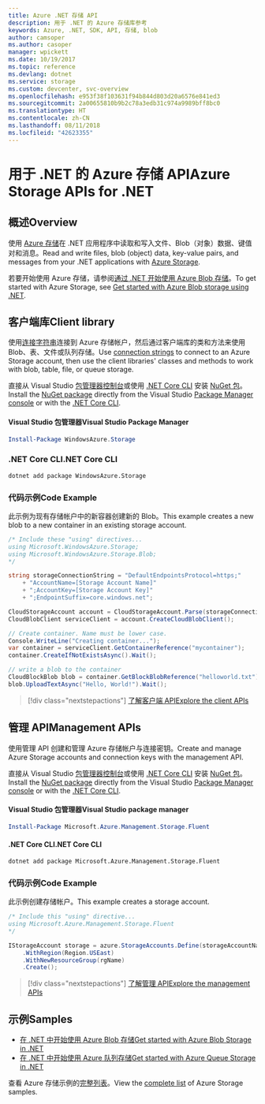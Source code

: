 ```yaml
---
title: Azure .NET 存储 API
description: 用于 .NET 的 Azure 存储库参考
keywords: Azure, .NET, SDK, API, 存储, blob
author: camsoper
ms.author: casoper
manager: wpickett
ms.date: 10/19/2017
ms.topic: reference
ms.devlang: dotnet
ms.service: storage
ms.custom: devcenter, svc-overview
ms.openlocfilehash: e953f38f103631f94b844d803d20a6576e841ed3
ms.sourcegitcommit: 2a00655810b9b2c78a3edb31c974a9989bff8bc0
ms.translationtype: HT
ms.contentlocale: zh-CN
ms.lasthandoff: 08/11/2018
ms.locfileid: "42623355"
---
```

# <a name="azure-storage-apis-for-net"></a><span data-ttu-id="ada73-104">用于 .NET 的 Azure 存储 API</span><span class="sxs-lookup"><span data-stu-id="ada73-104">Azure Storage APIs for .NET</span></span>

## <a name="overview"></a><span data-ttu-id="ada73-105">概述</span><span class="sxs-lookup"><span data-stu-id="ada73-105">Overview</span></span>

<span data-ttu-id="ada73-106">使用 [Azure 存储](https://docs.microsoft.com/azure/storage/storage-introduction)在 .NET 应用程序中读取和写入文件、Blob（对象）数据、键值对和消息。</span><span class="sxs-lookup"><span data-stu-id="ada73-106">Read and write files, blob (object) data, key-value pairs, and messages from your .NET applications with [Azure Storage](https://docs.microsoft.com/azure/storage/storage-introduction).</span></span>

<span data-ttu-id="ada73-107">若要开始使用 Azure 存储，请参阅[通过 .NET 开始使用 Azure Blob 存储](/azure/storage/storage-dotnet-how-to-use-blobs)。</span><span class="sxs-lookup"><span data-stu-id="ada73-107">To get started with Azure Storage, see [Get started with Azure Blob storage using .NET](/azure/storage/storage-dotnet-how-to-use-blobs).</span></span>

## <a name="client-library"></a><span data-ttu-id="ada73-108">客户端库</span><span class="sxs-lookup"><span data-stu-id="ada73-108">Client library</span></span>

<span data-ttu-id="ada73-109">使用[连接字符串](/azure/storage/storage-create-storage-account#manage-your-storage-account)连接到 Azure 存储帐户，然后通过客户端库的类和方法来使用 Blob、表、文件或队列存储。</span><span class="sxs-lookup"><span data-stu-id="ada73-109">Use [connection strings](/azure/storage/storage-create-storage-account#manage-your-storage-account) to connect to an Azure Storage account, then use the client libraries' classes and methods to work with blob, table, file, or queue storage.</span></span>

<span data-ttu-id="ada73-110">直接从 Visual Studio [包管理器控制台][PackageManager]或使用 [.NET Core CLI][DotNetCLI] 安装 [NuGet 包](https://www.nuget.org/packages/WindowsAzure.Storage)。</span><span class="sxs-lookup"><span data-stu-id="ada73-110">Install the [NuGet package](https://www.nuget.org/packages/WindowsAzure.Storage) directly from the Visual Studio [Package Manager console][PackageManager] or with the [.NET Core CLI][DotNetCLI].</span></span>

#### <a name="visual-studio-package-manager"></a><span data-ttu-id="ada73-111">Visual Studio 包管理器</span><span class="sxs-lookup"><span data-stu-id="ada73-111">Visual Studio Package Manager</span></span>

```powershell
Install-Package WindowsAzure.Storage
```

### <a name="net-core-cli"></a><span data-ttu-id="ada73-112">.NET Core CLI</span><span class="sxs-lookup"><span data-stu-id="ada73-112">.NET Core CLI</span></span>

```bash
dotnet add package WindowsAzure.Storage
```

### <a name="code-example"></a><span data-ttu-id="ada73-113">代码示例</span><span class="sxs-lookup"><span data-stu-id="ada73-113">Code Example</span></span>

<span data-ttu-id="ada73-114">此示例为现有存储帐户中的新容器创建新的 Blob。</span><span class="sxs-lookup"><span data-stu-id="ada73-114">This example creates a new blob to a new container in an existing storage account.</span></span>

```csharp
/* Include these "using" directives...
using Microsoft.WindowsAzure.Storage;
using Microsoft.WindowsAzure.Storage.Blob;
*/

string storageConnectionString = "DefaultEndpointsProtocol=https;"
    + "AccountName=[Storage Account Name]"
    + ";AccountKey=[Storage Account Key]"
    + ";EndpointSuffix=core.windows.net";

CloudStorageAccount account = CloudStorageAccount.Parse(storageConnectionString);
CloudBlobClient serviceClient = account.CreateCloudBlobClient();

// Create container. Name must be lower case.
Console.WriteLine("Creating container...");
var container = serviceClient.GetContainerReference("mycontainer");
container.CreateIfNotExistsAsync().Wait();

// write a blob to the container
CloudBlockBlob blob = container.GetBlockBlobReference("helloworld.txt");
blob.UploadTextAsync("Hello, World!").Wait();
```

> [!div class="nextstepactions"]
> [<span data-ttu-id="ada73-115">了解客户端 API</span><span class="sxs-lookup"><span data-stu-id="ada73-115">Explore the client APIs</span></span>](/dotnet/api/overview/azure/storage/client)

## <a name="management-apis"></a><span data-ttu-id="ada73-116">管理 API</span><span class="sxs-lookup"><span data-stu-id="ada73-116">Management APIs</span></span>

<span data-ttu-id="ada73-117">使用管理 API 创建和管理 Azure 存储帐户与连接密钥。</span><span class="sxs-lookup"><span data-stu-id="ada73-117">Create and manage Azure Storage accounts and connection keys with the management API.</span></span>

<span data-ttu-id="ada73-118">直接从 Visual Studio [包管理器控制台][PackageManager]或使用 [.NET Core CLI][DotNetCLI] 安装 [NuGet 包](https://www.nuget.org/packages/Microsoft.Azure.Management.Storage.Fluent)。</span><span class="sxs-lookup"><span data-stu-id="ada73-118">Install the [NuGet package](https://www.nuget.org/packages/Microsoft.Azure.Management.Storage.Fluent) directly from the Visual Studio [Package Manager console][PackageManager] or with the [.NET Core CLI][DotNetCLI].</span></span>

#### <a name="visual-studio-package-manager"></a><span data-ttu-id="ada73-119">Visual Studio 包管理器</span><span class="sxs-lookup"><span data-stu-id="ada73-119">Visual Studio package manager</span></span>

```powershell
Install-Package Microsoft.Azure.Management.Storage.Fluent
```

#### <a name="net-core-cli"></a><span data-ttu-id="ada73-120">.NET Core CLI</span><span class="sxs-lookup"><span data-stu-id="ada73-120">.NET Core CLI</span></span>

````bash
dotnet add package Microsoft.Azure.Management.Storage.Fluent
````

### <a name="code-example"></a><span data-ttu-id="ada73-121">代码示例</span><span class="sxs-lookup"><span data-stu-id="ada73-121">Code Example</span></span>

<span data-ttu-id="ada73-122">此示例创建存储帐户。</span><span class="sxs-lookup"><span data-stu-id="ada73-122">This example creates a storage account.</span></span>

```csharp
/* Include this "using" directive...
using Microsoft.Azure.Management.Storage.Fluent
*/

IStorageAccount storage = azure.StorageAccounts.Define(storageAccountName)
    .WithRegion(Region.USEast)
    .WithNewResourceGroup(rgName)
    .Create();
```

> [!div class="nextstepactions"]
> [<span data-ttu-id="ada73-123">了解管理 API</span><span class="sxs-lookup"><span data-stu-id="ada73-123">Explore the management APIs</span></span>](/dotnet/api/overview/azure/storage/management)

## <a name="samples"></a><span data-ttu-id="ada73-124">示例</span><span class="sxs-lookup"><span data-stu-id="ada73-124">Samples</span></span>

* [<span data-ttu-id="ada73-125">在 .NET 中开始使用 Azure Blob 存储</span><span class="sxs-lookup"><span data-stu-id="ada73-125">Get started with Azure Blob Storage in .NET</span></span>](https://azure.microsoft.com/resources/samples/storage-blob-dotnet-getting-started/) 
* [<span data-ttu-id="ada73-126">在 .NET 中开始使用 Azure 队列存储</span><span class="sxs-lookup"><span data-stu-id="ada73-126">Get started with Azure Queue Storage in .NET</span></span>](https://azure.microsoft.com/resources/samples/storage-queue-dotnet-getting-started/)

<span data-ttu-id="ada73-127">查看 Azure 存储示例的[完整列表](https://azure.microsoft.com/resources/samples/?platform=dotnet&term=storage)。</span><span class="sxs-lookup"><span data-stu-id="ada73-127">View the [complete list](https://azure.microsoft.com/resources/samples/?platform=dotnet&term=storage) of Azure Storage samples.</span></span>

[PackageManager]: https://docs.microsoft.com/nuget/tools/package-manager-console
[DotNetCLI]: https://docs.microsoft.com/dotnet/core/tools/dotnet-add-package